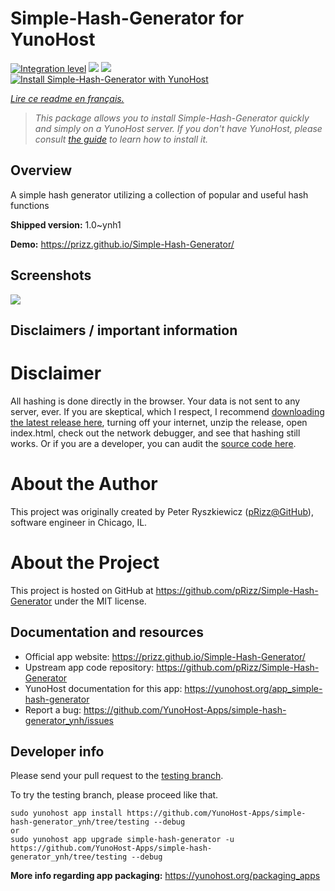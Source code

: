 <!--
N.B.: This README was automatically generated by https://github.com/YunoHost/apps/tree/master/tools/README-generator
It shall NOT be edited by hand.
-->

# Simple-Hash-Generator for YunoHost

[![Integration level](https://dash.yunohost.org/integration/simple-hash-generator.svg)](https://dash.yunohost.org/appci/app/simple-hash-generator) ![](https://ci-apps.yunohost.org/ci/badges/simple-hash-generator.status.svg) ![](https://ci-apps.yunohost.org/ci/badges/simple-hash-generator.maintain.svg)  
[![Install Simple-Hash-Generator with YunoHost](https://install-app.yunohost.org/install-with-yunohost.svg)](https://install-app.yunohost.org/?app=simple-hash-generator)

*[Lire ce readme en français.](./README_fr.md)*

> *This package allows you to install Simple-Hash-Generator quickly and simply on a YunoHost server.
If you don't have YunoHost, please consult [the guide](https://yunohost.org/#/install) to learn how to install it.*

## Overview

A simple hash generator utilizing a collection of popular and useful hash functions


**Shipped version:** 1.0~ynh1

**Demo:** https://prizz.github.io/Simple-Hash-Generator/

## Screenshots

![](./doc/screenshots/example.jpg)

## Disclaimers / important information

# Disclaimer

All hashing is done directly in the browser. Your data is not sent to any server, ever. If you are skeptical, which I respect, I recommend [downloading the latest release here](https://github.com/pRizz/Simple-Hash-Generator/releases), turning off your internet, unzip the release, open index.html, check out the network debugger, and see that hashing still works. Or if you are a developer, you can audit the [source code here](https://github.com/pRizz/Simple-Hash-Generator).

# About the Author

This project was originally created by Peter Ryszkiewicz ([pRizz@GitHub](https://github.com/pRizz)), software engineer in Chicago, IL.

# About the Project

This project is hosted on GitHub at https://github.com/pRizz/Simple-Hash-Generator under the MIT license.

## Documentation and resources

* Official app website: https://prizz.github.io/Simple-Hash-Generator/
* Upstream app code repository: https://github.com/pRizz/Simple-Hash-Generator
* YunoHost documentation for this app: https://yunohost.org/app_simple-hash-generator
* Report a bug: https://github.com/YunoHost-Apps/simple-hash-generator_ynh/issues

## Developer info

Please send your pull request to the [testing branch](https://github.com/YunoHost-Apps/simple-hash-generator_ynh/tree/testing).

To try the testing branch, please proceed like that.
```
sudo yunohost app install https://github.com/YunoHost-Apps/simple-hash-generator_ynh/tree/testing --debug
or
sudo yunohost app upgrade simple-hash-generator -u https://github.com/YunoHost-Apps/simple-hash-generator_ynh/tree/testing --debug
```

**More info regarding app packaging:** https://yunohost.org/packaging_apps